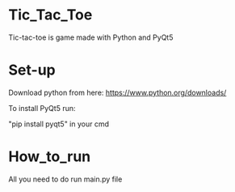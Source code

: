 # Tic_Tac_Toe

Tic-tac-toe is game made with Python and PyQt5


# Set-up

Download python from here:
https://www.python.org/downloads/

To install PyQt5 run:

"pip install pyqt5"
in your cmd

# How_to_run 

All you need to do run main.py file
